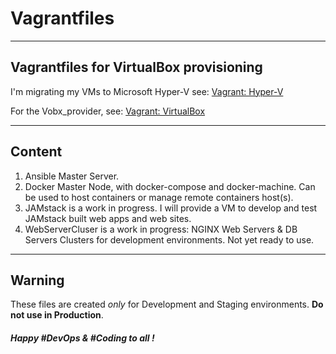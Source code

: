 # Vagrantfiles

----
## Vagrantfiles for VirtualBox provisioning 
I'm migrating my VMs to Microsoft Hyper-V see: [Vagrant: Hyper-V](https://www.vagrantup.com/docs/hyperv/)

For the Vobx_provider, see: [Vagrant: VirtualBox](https://www.vagrantup.com/docs/virtualbox/)

----
## Content
1. Ansible Master Server.
2. Docker Master Node, with docker-compose and docker-machine. Can be used to host containers or manage remote containers host(s).
3. JAMstack is a work in progress. I will provide a VM to develop and test JAMstack built web apps and web sites.
4. WebServerCluser is a work in progress: NGINX Web Servers & DB Servers Clusters for development environments.
Not yet ready to use.

----
## Warning
These files are created *only* for Development and Staging environments. **Do not use in Production**.

##### Happy #DevOps & #Coding to all !
